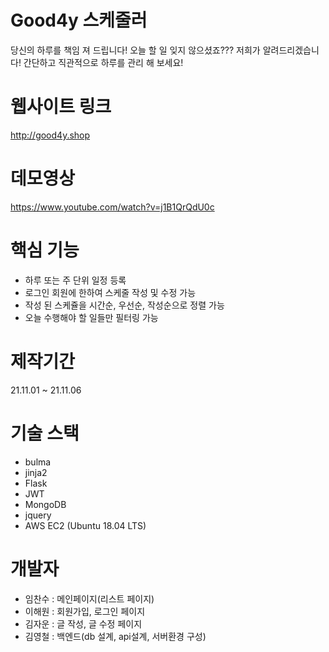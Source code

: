 # Good4y 스케줄러
당신의 하루를 책임 져 드립니다! 오늘 할 일 잊지 않으셨죠??? 저희가 알려드리겠습니다! 간단하고 직관적으로 하루를 관리 해 보세요!

# 웹사이트 링크
http://good4y.shop

# 데모영상 
https://www.youtube.com/watch?v=j1B1QrQdU0c

# 핵심 기능
- 하루 또는 주 단위 일정 등록
- 로그인 회원에 한하여 스케줄 작성 및 수정 가능
- 작성 된 스케쥴을 시간순, 우선순, 작성순으로 정렬 가능
- 오늘 수행해야 할 일들만 필터링 가능

# 제작기간
21.11.01 ~ 21.11.06

# 기술 스택
- bulma
- jinja2
- Flask
- JWT
- MongoDB
- jquery
- AWS EC2 (Ubuntu 18.04 LTS)

# 개발자
- 임찬수 : 메인페이지(리스트 페이지)
- 이해원 : 회원가입, 로그인 페이지
- 김자운 : 글 작성, 글 수정 페이지
- 김영철 : 백엔드(db 설계, api설계, 서버환경 구성)

